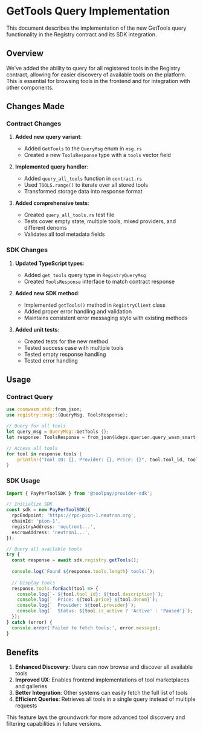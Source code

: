 # GetTools Query Implementation

This document describes the implementation of the new GetTools query functionality in the Registry contract and its SDK integration.

## Overview

We've added the ability to query for all registered tools in the Registry contract, allowing for easier discovery of available tools on the platform. This is essential for browsing tools in the frontend and for integration with other components.

## Changes Made

### Contract Changes

1. **Added new query variant**:
   - Added `GetTools` to the `QueryMsg` enum in `msg.rs`
   - Created a new `ToolsResponse` type with a `tools` vector field

2. **Implemented query handler**:
   - Added `query_all_tools` function in `contract.rs`
   - Used `TOOLS.range()` to iterate over all stored tools
   - Transformed storage data into response format

3. **Added comprehensive tests**:
   - Created `query_all_tools.rs` test file
   - Tests cover empty state, multiple tools, mixed providers, and different denoms
   - Validates all tool metadata fields

### SDK Changes

1. **Updated TypeScript types**:
   - Added `get_tools` query type in `RegistryQueryMsg`
   - Created `ToolsResponse` interface to match contract response

2. **Added new SDK method**:
   - Implemented `getTools()` method in `RegistryClient` class
   - Added proper error handling and validation
   - Maintains consistent error messaging style with existing methods

3. **Added unit tests**:
   - Created tests for the new method
   - Tested success case with multiple tools 
   - Tested empty response handling
   - Tested error handling

## Usage

### Contract Query

```rust
use cosmwasm_std::from_json;
use registry::msg::{QueryMsg, ToolsResponse};

// Query for all tools
let query_msg = QueryMsg::GetTools {};
let response: ToolsResponse = from_json(&deps.querier.query_wasm_smart(registry_addr, &query_msg)?)?;

// Access all tools
for tool in response.tools {
    println!("Tool ID: {}, Provider: {}, Price: {}", tool.tool_id, tool.provider, tool.price);
}
```

### SDK Usage

```typescript
import { PayPerToolSDK } from '@toolpay/provider-sdk';

// Initialize SDK
const sdk = new PayPerToolSDK({
  rpcEndpoint: 'https://rpc-pion-1.neutron.org',
  chainId: 'pion-1',
  registryAddress: 'neutron1...',
  escrowAddress: 'neutron1...',
});

// Query all available tools
try {
  const response = await sdk.registry.getTools();
  
  console.log(`Found ${response.tools.length} tools:`);
  
  // Display tools
  response.tools.forEach(tool => {
    console.log(`- ${tool.tool_id}: ${tool.description}`);
    console.log(`  Price: ${tool.price} ${tool.denom}`);
    console.log(`  Provider: ${tool.provider}`);
    console.log(`  Status: ${tool.is_active ? 'Active' : 'Paused'}`);
  });
} catch (error) {
  console.error('Failed to fetch tools:', error.message);
}
```

## Benefits

1. **Enhanced Discovery**: Users can now browse and discover all available tools
2. **Improved UX**: Enables frontend implementations of tool marketplaces and galleries
3. **Better Integration**: Other systems can easily fetch the full list of tools
4. **Efficient Queries**: Retrieves all tools in a single query instead of multiple requests

This feature lays the groundwork for more advanced tool discovery and filtering capabilities in future versions.
